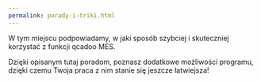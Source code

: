 ```yaml
---
permalink: porady-i-triki.html
---
```

 W tym miejscu podpowiadamy, w jaki sposób szybciej i skuteczniej korzystać z funkcji qcadoo MES. 

Dzięki opisanym tutaj poradom, poznasz dodatkowe możliwości programu, dzięki czemu Twoja praca z nim stanie się jeszcze łatwiejsza!

